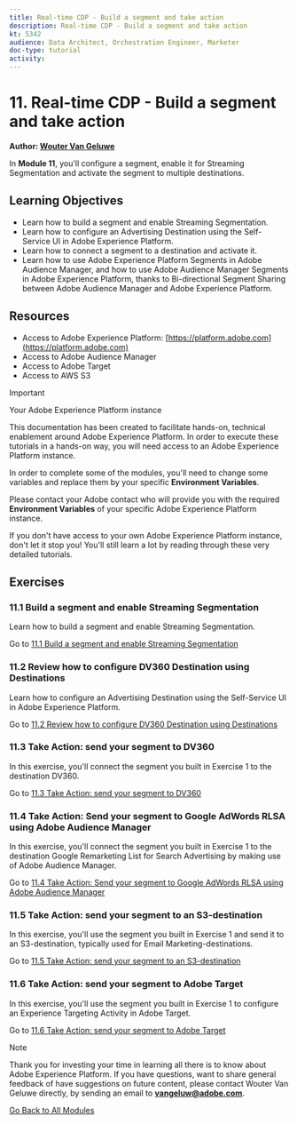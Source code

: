 ```yaml
---
title: Real-time CDP - Build a segment and take action
description: Real-time CDP - Build a segment and take action
kt: 5342
audience: Data Architect, Orchestration Engineer, Marketer
doc-type: tutorial
activity: 
---
```


# 11. Real-time CDP - Build a segment and take action

**Author: [Wouter Van Geluwe](https://www.linkedin.com/in/woutervangeluwe/)**

In **Module 11**, you'll configure a segment, enable it for Streaming Segmentation and activate the segment to multiple destinations.

## Learning Objectives

- Learn how to build a segment and enable Streaming Segmentation.
- Learn how to configure an Advertising Destination using the Self-Service UI in Adobe Experience Platform.
- Learn how to connect a segment to a destination and activate it.
- Learn how to use Adobe Experience Platform Segments in Adobe Audience Manager, and how to use Adobe Audience Manager Segments in Adobe Experience Platform, thanks to Bi-directional Segment Sharing between Adobe Audience Manager and Adobe Experience Platform.

## Resources

- Access to Adobe Experience Platform: [https://platform.adobe.com](https://platform.adobe.com)
- Access to Adobe Audience Manager
- Access to Adobe Target
- Access to AWS S3

>[!IMPORTANT]
>
>Your Adobe Experience Platform instance
>
>This documentation has been created to facilitate hands-on, technical enablement around Adobe Experience Platform. In order to execute these tutorials in a hands-on way, you will need access to an Adobe Experience Platform instance.
>
>In order to complete some of the modules, you'll need to change some variables and replace them by your specific **Environment Variables**. 
>
>Please contact your Adobe contact who will provide you with the required **Environment Variables** of your specific Adobe Experience Platform instance.
>
>If you don't have access to your own Adobe Experience Platform instance, don't let it stop you! You'll still learn a lot by reading through these very detailed tutorials.

## Exercises

### 11.1 Build a segment and enable Streaming Segmentation

Learn how to build a segment and enable Streaming Segmentation.

Go to [11.1 Build a segment and enable Streaming Segmentation](./ex1.md)

### 11.2 Review how to configure DV360 Destination using Destinations

Learn how to configure an Advertising Destination using the Self-Service UI in Adobe Experience Platform.

Go to [11.2 Review how to configure DV360 Destination using Destinations](./ex2.md)

### 11.3 Take Action: send your segment to DV360

In this exercise, you'll connect the segment you built in Exercise 1 to the destination DV360.

Go to [11.3 Take Action: send your segment to DV360](./ex3.md)

### 11.4 Take Action: Send your segment to Google AdWords RLSA using Adobe Audience Manager

In this exercise, you'll connect the segment you built in Exercise 1 to the destination Google Remarketing List for Search Advertising by making use of Adobe Audience Manager.

Go to [11.4 Take Action: Send your segment to Google AdWords RLSA using Adobe Audience Manager](./ex4.md)

### 11.5 Take Action: send your segment to an S3-destination

In this exercise, you'll use the segment you built in Exercise 1 and send it to an S3-destination, typically used for Email Marketing-destinations.

Go to [11.5 Take Action: send your segment to an S3-destination](./ex5.md)

### 11.6 Take Action: send your segment to Adobe Target

In this exercise, you'll use the segment you built in Exercise 1 to configure an Experience Targeting Activity in Adobe Target.

Go to [11.6 Take Action: send your segment to Adobe Target](./ex6.md)

>[!NOTE]
>
>Thank you for investing your time in learning all there is to know about Adobe Experience Platform. If you have questions, want to share general feedback of have suggestions on future content, please contact Wouter Van Geluwe directly, by sending an email to **vangeluw@adobe.com**.

[Go Back to All Modules](../../README.md)
